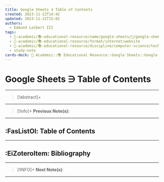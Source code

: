 ```yaml
---
title: Google Sheets ∋ Table of Contents
created: 2023-11-22T14:42
updated: 2023-11-22T15:02
authors:
  - Edmund Leibert III
tags:
  - 🔴-academic/📚-educational-resource/name/google-sheets/🔖/google-sheets-∋-table-of-contents
  - 🔴-academic/📚-educational-resource/format/internet/website
  - 🔴-academic/📚-educational-resource/discipline/computer-science/technology/google-drive/google-sheets
  - study-note
cards-deck: 🔴 Academic::📚 Educational Resource::Google Sheets::Google Sheets ∋ Table of Contents
---
```


# Google Sheets ∋ Table of Contents

---

> [!abstract]+ 
> 

---

> [!info]+ 
> **Previous Note(s):**

---

## :FasListOl: Table of Contents

---

## :EiZoteroItem: Bibliography

---

> [!INFO]+ 
> **Next Note(s)**:
> 

---


